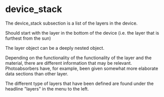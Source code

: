 # device_stack

The device_stack subsection is a list of the layers in the device.


Should start with the layer in the bottom of the device (i.e. the layer that is furthest from the sun) 


The layer object can be a deeply nested object.


Depending on the functionality of the functionality of the layer and the material, 
there are different information that may be relevant. Photoabsorbers have, for example, been given somewhat more elaborate data sections than other layer. 


The different type of layers that have been defined are found under the headline "layers" in the menu to the left.  
